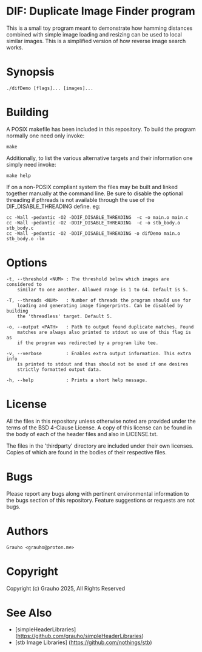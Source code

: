 # DIF: Duplicate Image Finder program
This is a small toy program meant to demonstrate how hamming distances combined 
with simple image loading and resizing can be used to local similar images. 
This is a simplified version of how reverse image search works. 

# Synopsis

    ./difDemo [flags]... [images]...

# Building
A POSIX makefile has been included in this repository. To build the program
normally one need only invoke:

    make

Additionally, to list the various alternative targets and their information
one simply need invoke:

    make help

If on a non-POSIX compliant system the files may be built and linked together
manually at the command line. Be sure to disable the optional threading if
pthreads is not available through the use of the DIF\_DISABLE\_THREADING 
define. eg:

    cc -Wall -pedantic -O2 -DDIF_DISABLE_THREADING  -c -o main.o main.c
    cc -Wall -pedantic -O2 -DDIF_DISABLE_THREADING  -c -o stb_body.o stb_body.c
    cc -Wall -pedantic -O2 -DDIF_DISABLE_THREADING -o difDemo main.o stb_body.o -lm


# Options

    -t, --threshold <NUM> : The threshold below which images are considered to 
        similar to one another. Allowed range is 1 to 64. Default is 5.

    -T, --threads <NUM>   : Number of threads the program should use for 
        loading and generating image fingerprints. Can be disabled by building
        the 'threadless' target. Default 5.

    -o, --output <PATH>   : Path to output found duplicate matches. Found 
        matches are always also printed to stdout so use of this flag is as
        if the program was redirected by a program like tee.

    -v, --verbose         : Enables extra output information. This extra info
        is printed to stdout and thus should not be used if one desires 
        strictly formatted output data.

    -h, --help            : Prints a short help message. 

# License
All the files in this repository unless otherwise noted are provided under the 
terms of the BSD 4-Clause License. A copy of this license can be found in the 
body of each of the header files and also in LICENSE.txt. 

The files in the 'thirdparty' directory are included under their own licenses.
Copies of which are found in the bodies of their respective files. 

# Bugs
Please report any bugs along with pertinent environmental information to the 
bugs section of this repository. Feature suggestions or requests are not bugs. 

# Authors
    Grauho <grauho@proton.me>

# Copyright 
Copyright (c) Grauho 2025, All Rights Reserved

# See Also
* [simpleHeaderLibraries] (https://github.com/grauho/simpleHeaderLibraries)
* [stb Image Libraries] (https://github.com/nothings/stb)
